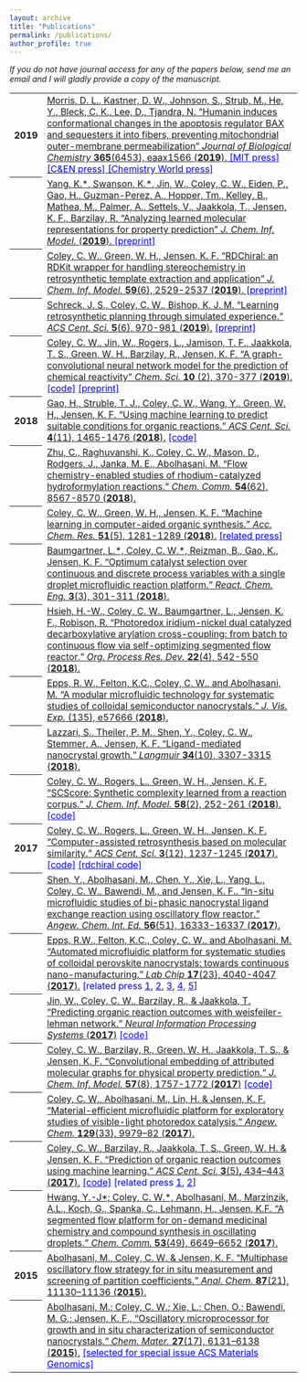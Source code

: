 ```yaml
---
layout: archive
title: "Publications"
permalink: /publications/
author_profile: true
---
```


<em>If you do not have journal access for any of the papers below, send me an email and I will gladly provide a copy of the manuscript.</em>

<table>
  
  <tr><th>2019</th><td>
    <a href="http://www.jbc.org/content/early/2019/11/05/jbc.RA119.011297" target="_blank">
      <u>Morris, D. L.</u>, Kastner, D. W., Johnson, S., Strub, M., He, Y., Bleck, C. K., Lee, D., Tjandra, N. 
      &ldquo;Humanin induces conformational changes in the apoptosis regulator BAX and sequesters it into fibers, preventing mitochondrial outer-membrane permeabilization&rdquo; 
      <em>Journal of Biological Chemistry </em>
      <strong>365</strong>(6453), eaax1566  (<strong>2019</strong>).
    </a> 
    <a style="color:blue" href="http://news.mit.edu/2019/automate-molecule-production-ai-0808" target="_blank">[MIT press] </a>
    <a style="color:blue" href="https://cen.acs.org/synthesis/Automating-synthesis-planning-execution/97/i32" target="_blank">[C&amp;EN press] </a>
    <a style="color:blue" href="https://www.chemistryworld.com/news/are-synthetic-chemists-out-of-a-job-as-ai-meets-automation/3010812.article" target="_blank">[Chemistry World press] </a>
  </td></tr>

  <tr><th></th><td>
    <a href="https://pubs.acs.org/doi/abs/10.1021/acs.jcim.9b00237" target="_blank">
      Yang, K.*, Swanson, K.*, Jin, W., <u>Coley, C. W.</u>, Eiden, P., Gao, H., Guzman-Perez, A., Hopper, Tm., Kelley, B., Mathea, M., Palmer, A., Settels, V., Jaakkola, T., Jensen, K. F., Barzilay, R.
      &ldquo;Analyzing learned molecular representations for property prediction&rdquo; 
      <em>J. Chem. Inf. Model.</em> 
      (<strong>2019</strong>).
    </a> 
    <a style="color:blue" href="https://arxiv.org/abs/1904.01561" target="_blank">[preprint]</a>
  </td></tr>

  <tr><th></th><td>
    <a href="https://pubs.acs.org/doi/abs/10.1021/acs.jcim.9b00286" target="_blank">
      <u>Coley, C. W.</u>, Green, W. H., Jensen, K. F. 
      &ldquo;RDChiral: an RDKit wrapper for handling stereochemistry in retrosynthetic template extraction and application&rdquo; 
      <em>J. Chem. Inf. Model.</em>
      <strong>59</strong>(6), 2529-2537 (<strong>2019</strong>).
    </a> 
    <a style="color:blue" href="https://chemrxiv.org/articles/RDChiral_An_RDKit_Wrapper_for_Handling_Stereochemistry_in_Retrosynthetic_Template_Extraction_and_Application/7949024" target="_blank">[preprint]</a>
  </td></tr>


  <tr><th></th><td>
    <a href="https://pubs.acs.org/doi/full/10.1021/acscentsci.9b00055" target="_blank">Schreck, J. S., <u>Coley, C. W.</u>, Bishop, K. J. M. &ldquo;Learning retrosynthetic planning through simulated experience.&rdquo; <em>ACS Cent. Sci. </em><strong>5</strong>(6), 970-981 (<strong>2019</strong>).</a> <a style="color:blue" href="https://arxiv.org/abs/1901.06569" target="_blank">[preprint]</a>
  </td></tr>


  <tr><th></th><td>
    <a href="https://pubs.rsc.org/en/content/articlelanding/2019/sc/c8sc04228d" target="_blank"><u>Coley, C. W.</u>, Jin, W., Rogers, L., Jamison, T. F., Jaakkola, T. S., Green, W. H., Barzilay, R., Jensen, K. F. &ldquo;A graph-convolutional neural network model for the prediction of chemical reactivity&rdquo; <em>Chem. Sci. </em><strong>10</strong> (2), 370-377 (<strong>2019</strong>).</a>  <a style="color:blue" href="https://github.com/connorcoley/rexgen_direct" target="_blank">[code]</a> <a style="color:blue" href="https://doi.org/10.26434/chemrxiv.7163189.v1" target="_blank">[preprint]</a>
  </td></tr>
  
 <tr><th>2018</th><td>
<a href="https://pubs.acs.org/doi/10.1021/acscentsci.8b00357" target="_blank">Gao, H., Struble, T. J., <u>Coley, C. W</u>., Wang, Y., Green, W. H., Jensen, K. F. &ldquo;Using machine learning to predict suitable conditions for organic reactions.&rdquo; <em>ACS Cent. Sci. </em><strong>4</strong>(11), 1465-1476 (<strong>2018</strong>).</a> <a style="color:blue" href="https://github.com/Coughy1991/Reaction_condition_recommendation" target="_blank">[code]</a>
  </td></tr>
  
  <tr><th></th><td>
<a href="http://pubs.rsc.org/en/content/articlelanding/2018/cc/c8cc04650f" target="_blank">Zhu, C., Raghuvanshi, K., <u>Coley, C. W</u>., Mason, D., Rodgers, J., Janka, M. E., Abolhasani, M. &ldquo;Flow chemistry-enabled studies of rhodium-catalyzed hydroformylation reactions.&rdquo; <em>Chem. Comm. </em><strong>54</strong>(62), 8567-8570 (<strong>2018</strong>).</a>
  </td></tr>
  
  <tr><th></th><td>
<a href="https://pubs.acs.org/doi/full/10.1021/acs.accounts.8b00087" target="_blank"><u>Coley, C. W</u>., Green, W. H., Jensen, K. F. &ldquo;Machine learning in computer-aided organic synthesis.&rdquo; <em>Acc. Chem. Res. </em><strong>51</strong>(5), 1281-1289 (<strong>2018</strong>).</a> <a href="http://news.mit.edu/2018/applying-machine-learning-to-challenges-in-pharmaceutical-industry-0517" style="color:blue" target="_blank">[related press]</a>
  </td></tr>

  <tr><th></th><td>
<a href="http://pubs.rsc.org/en/content/articlehtml/2018/re/c8re00032h" target="_blank">Baumgartner, L.*, <u>Coley, C. W.</u>*, Reizman, B., Gao, K., Jensen, K. F. &ldquo;Optimum catalyst selection over continuous and discrete process variables with a single droplet microfluidic reaction platform.&rdquo; <em>React. Chem. Eng.</em> <strong>3</strong>(3), 301-311 (<strong>2018</strong>).</a>
  </td></tr>

  <tr><th></th><td>
<a href="https://pubs.acs.org/doi/abs/10.1021/acs.oprd.8b00018" target="_blank">Hsieh, H.-W., <u>Coley, C. W.</u>, Baumgartner, L., Jensen, K. F., Robison, R. &ldquo;Photoredox iridium-nickel dual catalyzed decarboxylative arylation cross-coupling: from batch to continuous flow via self-optimizing segmented flow reactor.&rdquo; <em>Org. Process Res. Dev. </em><strong>22</strong>(4), 542-550 (<strong>2018</strong>).</a>
  </td></tr>

  <tr><th></th><td>
<a href="https://europepmc.org/abstract/med/29806845" target="_blank">Epps, R. W., Felton, K.C., <u>Coley, C. W.</u>, and Abolhasani, M. &ldquo;A modular microfluidic technology for systematic studies of colloidal semiconductor nanocrystals.&rdquo; <em>J. Vis. Exp.</em> (135), e57666 (<strong>2018</strong>).</a>
  </td></tr>


  <tr><th></th><td>
<a href="https://pubs.acs.org/doi/abs/10.1021/acs.langmuir.8b00076" target="_blank">Lazzari, S., Theiler, P. M., Shen, Y., <u>Coley, C. W.</u>, Stemmer, A., Jensen, K. F. &ldquo;Ligand-mediated nanocrystal growth.&rdquo; <em>Langmuir</em> <strong>34</strong>(10), 3307-3315 (<strong>2018</strong>).</a>
  </td></tr>


  <tr><th></th><td>
<a href="http://pubs.acs.org/doi/abs/10.1021/acs.jcim.7b00622" target="_blank"><u>Coley, C. W</u>., Rogers, L., Green, W. H., Jensen, K. F. &ldquo;SCScore: Synthetic complexity learned from a reaction corpus.&rdquo; <em>J. Chem. Inf. Model.</em> <strong>58</strong>(2), 252-261 (<strong>2018</strong>).</a> <a style="color:blue" href="https://github.com/connorcoley/scscore" target="_blank">[code]</a> 
  </td></tr>


  <tr><th>2017</th><td>
<a href="http://pubs.acs.org/doi/abs/10.1021/acscentsci.7b00355" target="_blank"><u>Coley, C. W</u>., Rogers, L., Green, W. H., Jensen, K. F. &ldquo;Computer-assisted retrosynthesis based on molecular similarity.&rdquo; <em>ACS Cent. Sci. </em><strong>3</strong>(12), 1237-1245 (<strong>2017</strong>).</a> <a style="color:blue" href="https://github.com/connorcoley/retrosim" target="_blank">[code]</a> <a style="color:blue" href="https://github.com/connorcoley/rdchiral" target="_blank">[rdchiral code]</a> 
  </td></tr>


  <tr><th></th><td>
<a href="http://onlinelibrary.wiley.com/doi/10.1002/anie.201710899/full" target="_blank">Shen, Y., Abolhasani, M., Chen, Y., Xie, L., Yang, L., <u>Coley, C. W.</u>, Bawendi, M., and Jensen, K. F.. &ldquo;In-situ microfluidic studies of bi-phasic nanocrystal ligand exchange reaction using oscillatory flow reactor.&rdquo; <em>Angew. Chem. Int. Ed. </em><strong>56</strong>(51), 16333-16337 (<strong>2017</strong>).</a>
  </td></tr>


  <tr><th></th><td>
<a href="http://pubs.rsc.org/-/content/articlehtml/2017/lc/c7lc00884h" target="_blank">Epps, R.W., Felton, K.C., <u>Coley, C. W.</u>, and Abolhasani, M. &ldquo;Automated microfluidic platform for systematic studies of colloidal perovskite nanocrystals: towards continuous nano-manufacturing.&rdquo;<em> Lab Chip </em><strong>17</strong>(23), 4040-4047 (<strong>2017</strong>).</a> <a style="color:blue">[related press <a style="color:blue" href="https://news.ncsu.edu/2017/11/abolhasani-nano-robo-2017/" target="_blank">1</a>, <a style="color:blue" href="https://phys.org/news/2017-11-technology-microfluidic-output-fold.html" target="_blank">2</a>, <a style="color:blue" href="https://www.eurekalert.org/pub_releases/2017-11/ncsu-tim110717.php" target="_blank">3</a>, <a style="color:blue" href="https://www.photonics.com/Article.aspx?AID=62751" target="_blank">4</a>, <a style="color:blue" href="https://www.technologynetworks.com/microfluidics/news/tech-increases-microfluidic-research-data-output-100-fold-293995" target="_blank">5</a>]</a>
  </td></tr>


  <tr><th></th><td>
<a href="http://papers.nips.cc/paper/6854-predicting-organic-reaction-outcomes-with-weisfeiler-lehman-network" target="_blank">Jin, W., <u>Coley, C. W.</u>, Barzilay, R., &amp; Jaakkola, T. &ldquo;Predicting organic reaction outcomes with weisfeiler-lehman network.&rdquo; <em>Neural Information Processing Systems </em>(<strong>2017</strong>)</a> <a style="color:blue" href="https://github.com/wengong-jin/nips17-rexgen" target="_blank">[code]</a> 
  </td></tr>


  <tr><th></th><td>
<a href="http://pubs.acs.org/doi/abs/10.1021/acs.jcim.6b00601" target="_blank"><u>Coley, C. W.</u>, Barzilay, R., Green, W. H., Jaakkola, T. S., &amp; Jensen, K. F. &ldquo;Convolutional embedding of attributed molecular graphs for physical property prediction.&rdquo; <em>J. Chem. Inf. Model.</em> <strong>57</strong>(8), 1757-1772 (<strong>2017</strong>)</a> <a style="color:blue" href="https://github.com/connorcoley/conv_qsar_fast" target="_blank">[code]</a> 
  </td></tr>


  <tr><th></th><td>
<a href="http://onlinelibrary.wiley.com/doi/10.1002/ange.201705148/full" target="_blank"><u>Coley, C. W.</u>, Abolhasani, M., Lin, H. &amp; Jensen, K. F. &ldquo;Material-efficient microfluidic platform for exploratory studies of visible-light photoredox catalysis.&rdquo; <em>Angew. Chem. </em><strong>129</strong>(33), 9979&ndash;82 (<strong>2017</strong>).</a>
  </td></tr>


  <tr><th></th><td>
<a href="http://pubs.acs.org/doi/abs/10.1021/acscentsci.7b00064" target="_blank"><u>Coley, C. W.</u>, Barzilay, R., Jaakkola, T. S., Green, W. H. &amp; Jensen, K. F. &ldquo;Prediction of organic reaction outcomes using machine learning.&rdquo; <em>ACS Cent. Sci.</em> <strong>3</strong>(5)<strong>,</strong> 434&ndash;443 (<strong>2017</strong>).</a> <a style="color:blue" href="https://github.com/connorcoley/ochem_predict_nn" target="_blank">[code]</a> <a style="color:blue">[related press <a style="color:blue" href="http://news.mit.edu/2017/computer-system-predicts-products-chemical-reactions-0627" target="_blank">1</a>, <a style="color:blue" href="https://phys.org/news/2017-06-machine-approach-aid-industrial-drug.html" target="_blank">2</a>]</a>
  </td></tr>


  <tr><th></th><td>
<a href="http://pubs.rsc.org/-/content/articlehtml/2017/cc/c7cc03584e" target="_blank">Hwang, Y.-J*; <u>Coley, C. W.</u>*, Abolhasani, M., Marzinzik, A.L., Koch, G., Spanka, C., Lehmann, H., Jensen, K.F<em>.</em> &ldquo;A segmented flow platform for on-demand medicinal chemistry and compound synthesis in oscillating droplets.&rdquo; <em>Chem. Comm.</em> <strong>53</strong>(49), 6649&ndash;6652 (<strong>2017</strong>).</a>
  </td></tr>


  <tr><th>2015</th><td>
<a href="http://pubs.acs.org/doi/abs/10.1021/acs.analchem.5b03311" target="_blank">Abolhasani, M., <u>Coley, C. W.</u> &amp; Jensen, K. F. &ldquo;Multiphase oscillatory flow strategy for in situ measurement and screening of partition coefficients.&rdquo; <em>Anal. Chem.</em> <strong>87</strong>(21), 11130&ndash;11136 (<strong>2015</strong>).</a>
  </td></tr>


  <tr><th></th><td>
<a href="http://pubs.acs.org/doi/abs/10.1021/acs.chemmater.5b02821" target="_blank">Abolhasani, M.; <u>Coley, C. W.</u>; Xie, L.; Chen, O.; Bawendi, M. G.; Jensen, K. F., &ldquo;Oscillatory microprocessor for growth and in situ characterization of semiconductor nanocrystals.&rdquo; <em>Chem. Mater.</em> <strong>27</strong>(17), 6131&ndash;6138 (<strong>2015</strong>).</a> <a href="https://pubs.acs.org/page/vi/materials-genomics.html" style="color:blue" target="_blank">[selected for special issue ACS Materials Genomics]</a>
  </td></tr>
  
</table>


